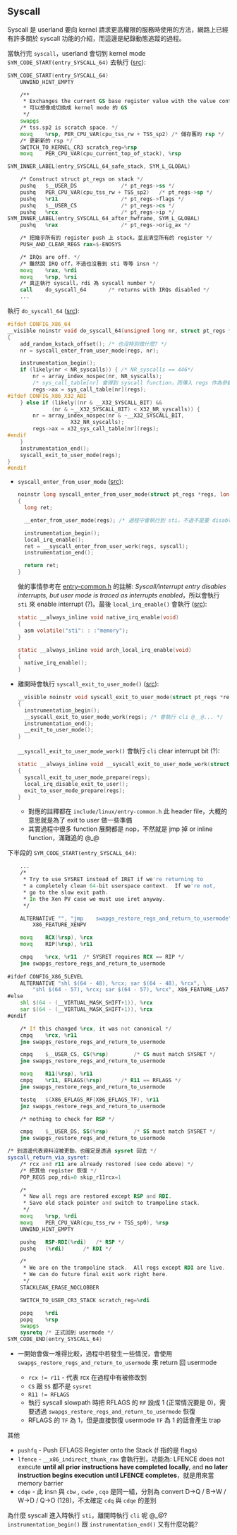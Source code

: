 ## Syscall

Syscall 是 userland 要向 kernel 請求更高權限的服務時使用的方法，網路上已經有許多關於 syscall 功能的介紹，而這邊是紀錄動態追蹤的過程。



當執行完 `syscall`，userland 會切到 kernel mode `SYM_CODE_START(entry_SYSCALL_64)` 去執行 ([src](https://elixir.bootlin.com/linux/v5.13.11/source/arch/x86/entry/entry_64.S#L87)):

```asm
SYM_CODE_START(entry_SYSCALL_64)
	UNWIND_HINT_EMPTY

	/**
	 * Exchanges the current GS base register value with the value contained in MSR address C0000102H
	 * 可以想像成切換成 kernel mode 的 GS
	 */
	swapgs
	/* tss.sp2 is scratch space. */
	movq	%rsp, PER_CPU_VAR(cpu_tss_rw + TSS_sp2) /* 儲存舊的 rsp */
	/* 更新新的 rsp */
	SWITCH_TO_KERNEL_CR3 scratch_reg=%rsp
	movq	PER_CPU_VAR(cpu_current_top_of_stack), %rsp

SYM_INNER_LABEL(entry_SYSCALL_64_safe_stack, SYM_L_GLOBAL)

	/* Construct struct pt_regs on stack */
	pushq	$__USER_DS				/* pt_regs->ss */
	pushq	PER_CPU_VAR(cpu_tss_rw + TSS_sp2)	/* pt_regs->sp */
	pushq	%r11					/* pt_regs->flags */
	pushq	$__USER_CS				/* pt_regs->cs */
	pushq	%rcx					/* pt_regs->ip */
SYM_INNER_LABEL(entry_SYSCALL_64_after_hwframe, SYM_L_GLOBAL)
	pushq	%rax					/* pt_regs->orig_ax */

	/* 把幾乎所有的 register push 上 stack，並且清空所有的 register */
	PUSH_AND_CLEAR_REGS rax=$-ENOSYS

	/* IRQs are off. */
	/* 雖然說 IRQ off，不過也沒看到 sti 等等 insn */
	movq	%rax, %rdi
	movq	%rsp, %rsi
	/* 真正執行 syscall，rdi 為 syscall number */
	call	do_syscall_64		/* returns with IRQs disabled */
	...
```



執行 `do_syscall_64` ([src](https://elixir.bootlin.com/linux/v5.13.11/source/arch/x86/entry/common.c#L39)):

```c
#ifdef CONFIG_X86_64
__visible noinstr void do_syscall_64(unsigned long nr, struct pt_regs *regs)
{
	add_random_kstack_offset(); /* 也沒特別做什麼? */
	nr = syscall_enter_from_user_mode(regs, nr);

	instrumentation_begin();
	if (likely(nr < NR_syscalls)) { /* NR_syscalls == 446*/
		nr = array_index_nospec(nr, NR_syscalls);
        /* sys_call_table[nr] 會得到 syscall function，而傳入 regs 作為參數 */
		regs->ax = sys_call_table[nr](regs);
#ifdef CONFIG_X86_X32_ABI
	} else if (likely((nr & __X32_SYSCALL_BIT) &&
			  (nr & ~__X32_SYSCALL_BIT) < X32_NR_syscalls)) {
		nr = array_index_nospec(nr & ~__X32_SYSCALL_BIT,
					X32_NR_syscalls);
		regs->ax = x32_sys_call_table[nr](regs);
#endif
	}
	instrumentation_end();
	syscall_exit_to_user_mode(regs);
}
#endif
```

- `syscall_enter_from_user_mode` ([src](https://elixir.bootlin.com/linux/v5.13.11/source/kernel/entry/common.c#L100)):

  ```c
  noinstr long syscall_enter_from_user_mode(struct pt_regs *regs, long syscall)
  {
  	long ret;
  
  	__enter_from_user_mode(regs); /* 過程中會執行到 sti，不過不是要 disable 嗎 @_@ ? */
  
  	instrumentation_begin();
  	local_irq_enable();
  	ret = __syscall_enter_from_user_work(regs, syscall);
  	instrumentation_end();
  
  	return ret;
  }
  ```

  做的事情參考在 [entry-common.h](https://elixir.bootlin.com/linux/v5.13.11/source/include/linux/entry-common.h#L102) 的註解: _Syscall/interrupt entry disables interrupts, but user mode is traced as interrupts enabled_，所以會執行 `sti` 來 enable interrupt (?)。最後 `local_irq_enable()` 會執行 ([src](https://elixir.bootlin.com/linux/v5.13.11/source/arch/x86/include/asm/irqflags.h#L43)):

  ```c
  static __always_inline void native_irq_enable(void)
  {
  	asm volatile("sti": : :"memory");
  }
  
  static __always_inline void arch_local_irq_enable(void)
  {
  	native_irq_enable();
  }
  ```

- 離開時會執行 `syscall_exit_to_user_mode()` ([src](https://elixir.bootlin.com/linux/v5.13.11/source/kernel/entry/common.c#L299)):

  ```c
  __visible noinstr void syscall_exit_to_user_mode(struct pt_regs *regs)
  {
  	instrumentation_begin();
  	__syscall_exit_to_user_mode_work(regs); /* 會執行 cli @__@... */
  	instrumentation_end();
  	__exit_to_user_mode();
  }
  ```

  `__syscall_exit_to_user_mode_work()` 會執行 `cli` clear interrupt bit (?):

  ```c
  static __always_inline void __syscall_exit_to_user_mode_work(struct pt_regs *regs)
  {
  	syscall_exit_to_user_mode_prepare(regs);
  	local_irq_disable_exit_to_user();
  	exit_to_user_mode_prepare(regs);
  }
  ```

  - 對應的註釋都在 `include/linux/entry-common.h` 此 header file，大概的意思就是為了 exit to user 做一些準備
  - 其實過程中很多 function 展開都是 nop，不然就是 jmp 掉 or inline function，滿難追的 @_@

下半段的 `SYM_CODE_START(entry_SYSCALL_64)`:

```asm
	...
	/*
	 * Try to use SYSRET instead of IRET if we're returning to
	 * a completely clean 64-bit userspace context.  If we're not,
	 * go to the slow exit path.
	 * In the Xen PV case we must use iret anyway.
	 */

	ALTERNATIVE "", "jmp	swapgs_restore_regs_and_return_to_usermode", \
		X86_FEATURE_XENPV

	movq	RCX(%rsp), %rcx
	movq	RIP(%rsp), %r11

	cmpq	%rcx, %r11	/* SYSRET requires RCX == RIP */
	jne	swapgs_restore_regs_and_return_to_usermode
	
#ifdef CONFIG_X86_5LEVEL
	ALTERNATIVE "shl $(64 - 48), %rcx; sar $(64 - 48), %rcx", \
		"shl $(64 - 57), %rcx; sar $(64 - 57), %rcx", X86_FEATURE_LA57
#else
	shl	$(64 - (__VIRTUAL_MASK_SHIFT+1)), %rcx
	sar	$(64 - (__VIRTUAL_MASK_SHIFT+1)), %rcx
#endif

	/* If this changed %rcx, it was not canonical */
	cmpq	%rcx, %r11
	jne	swapgs_restore_regs_and_return_to_usermode

	cmpq	$__USER_CS, CS(%rsp)		/* CS must match SYSRET */
	jne	swapgs_restore_regs_and_return_to_usermode

	movq	R11(%rsp), %r11
	cmpq	%r11, EFLAGS(%rsp)		/* R11 == RFLAGS */
	jne	swapgs_restore_regs_and_return_to_usermode

	testq	$(X86_EFLAGS_RF|X86_EFLAGS_TF), %r11
	jnz	swapgs_restore_regs_and_return_to_usermode

	/* nothing to check for RSP */

	cmpq	$__USER_DS, SS(%rsp)		/* SS must match SYSRET */
	jne	swapgs_restore_regs_and_return_to_usermode

/* 到這邊代表資料沒被更動，也確定是透過 sysret 回去 */
syscall_return_via_sysret:
	/* rcx and r11 are already restored (see code above) */
	/* 把其他 register 恢復 */
	POP_REGS pop_rdi=0 skip_r11rcx=1

	/*
	 * Now all regs are restored except RSP and RDI.
	 * Save old stack pointer and switch to trampoline stack.
	 */
	movq	%rsp, %rdi
	movq	PER_CPU_VAR(cpu_tss_rw + TSS_sp0), %rsp
	UNWIND_HINT_EMPTY

	pushq	RSP-RDI(%rdi)	/* RSP */
	pushq	(%rdi)		/* RDI */

	/*
	 * We are on the trampoline stack.  All regs except RDI are live.
	 * We can do future final exit work right here.
	 */
	STACKLEAK_ERASE_NOCLOBBER

	SWITCH_TO_USER_CR3_STACK scratch_reg=%rdi

	popq	%rdi
	popq	%rsp
	swapgs
	sysretq /* 正式回到 usermode */
SYM_CODE_END(entry_SYSCALL_64)
```

- 一開始會做一堆得比較，過程中若發生一些情況，會使用 `swapgs_restore_regs_and_return_to_usermode` 來 return 回 usermode

  - `rcx != r11` - 代表 rcx 在過程中有被修改到
  - `CS` 跟 `SS` 都不是 `sysret`
  - `R11 != RFLAGS`
  - 執行 syscall slowpath 時把 RFLAGS 的 `RF` 設成 1 (正常情況要是 0)，需要透過 `swapgs_restore_regs_and_return_to_usermode` 恢復
  - RFLAGS 的 `TF` 為 1，但是直接恢復 usermode `TF` 為 1 的話會產生 trap

  

其他

- `pushfq` - Push EFLAGS Register onto the Stack (f 指的是 flags)
- `lfence` - `__x86_indirect_thunk_rax` 會執行到，功能為: LFENCE does not execute **until all prior instructions have completed locally**, and **no later instruction begins execution until LFENCE completes**，就是用來當 memory barrier
- `cdqe` - 此 insn 與 `cbw` , `cwde` , `cqo` 是同一組，分別為 convert D->Q / B->W / W->D / Q->O (128)，不太確定 `cdq` 與 `cdqe` 的差別



為什麼 syscall 進入時執行 `sti`，離開時執行 `cli` 呢 @_@? `instrumentation_begin()` 跟 `instrumentation_end()` 又有什麼功能?
